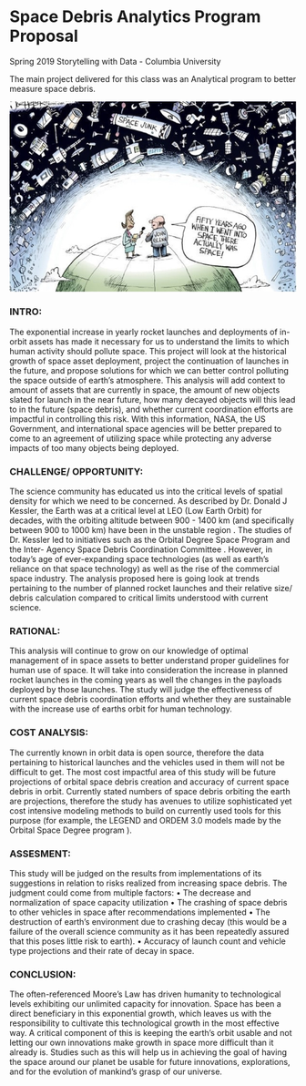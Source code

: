# Space Debris Analytics Program Proposal
Spring 2019 Storytelling with Data - Columbia University

The main project delivered for this class was an Analytical program to better measure space debris.

<img src="figs/Comic.jpg" width="1000">

### INTRO: 
The exponential increase in yearly rocket launches and deployments of in- orbit assets has made it necessary for us to understand the limits to which human activity should pollute space. This project will look at the historical growth of space asset deployment, project the continuation of launches in the future, and propose solutions for which we can better control polluting the space outside of earth’s atmosphere. This analysis will add context to amount of assets that are currently in space, the amount of new objects slated for launch in the near future, how many decayed objects will this lead to in the future (space debris), and whether current coordination efforts are impactful in controlling this risk. With this information, NASA, the US Government, and international space agencies will be better prepared to come to an agreement of utilizing space while protecting any adverse impacts of too many objects being deployed.
 
### CHALLENGE/ OPPORTUNITY: 
The science community has educated us into the critical levels of spatial density for which we need to be concerned. As described by Dr. Donald J Kessler, the Earth was at a critical level at LEO (Low Earth Orbit) for decades, with the orbiting altitude between 900 - 1400 km (and specifically between 900 to 1000 km) have been in the unstable region . The studies of Dr. Kessler led to initiatives such as the Orbital Degree Space Program  and the Inter- Agency Space Debris Coordination Committee . However, in today’s age of ever-expanding space technologies (as well as earth’s reliance on that space technology) as well as the rise of the commercial space industry. The analysis proposed here is going look at trends pertaining to the number of planned rocket launches and their relative size/ debris calculation compared to critical limits understood with current science. 
 
### RATIONAL: 
This analysis will continue to grow on our knowledge of optimal management of in space assets to better understand proper guidelines for human use of space. It will take into consideration the increase in planned rocket launches in the coming years as well the changes in the payloads deployed by those launches. The study will judge the effectiveness of current space debris coordination efforts and whether they are sustainable with the increase use of earths orbit for human technology. 
 
### COST ANALYSIS: 
The currently known in orbit data is open source, therefore the data pertaining to historical launches and the vehicles used in them will not be difficult to get. The most cost impactful area of this study will be future projections of orbital space debris creation and accuracy of current space debris in orbit. Currently stated numbers of space debris orbiting the earth are projections, therefore the study has avenues to utilize sophisticated yet cost intensive modeling methods to build on currently used tools for this purpose (for example, the LEGEND and ORDEM 3.0 models made by the Orbital Space Degree program ).  
 
### ASSESMENT: 
This study will be judged on the results from implementations of its suggestions in relation to risks realized from increasing space debris. The judgment could come from multiple factors:
•	The decrease and normalization of space capacity utilization
•	The crashing of space debris to other vehicles in space after recommendations implemented
•	The destruction of earth’s environment due to crashing decay (this would be a failure of the overall science community as it has been repeatedly assured that this poses little risk to earth).
•	Accuracy of launch count and vehicle type projections and their rate of decay in space.  
 
### CONCLUSION: 
The often-referenced Moore’s Law has driven humanity to technological levels exhibiting our unlimited capacity for innovation. Space has been a direct beneficiary in this exponential growth, which leaves us with the responsibility to cultivate this technological growth in the most effective way. A critical component of this is keeping the earth’s orbit usable and not letting our own innovations make growth in space more difficult than it already is. Studies such as this will help us in achieving the goal of having the space around our planet be usable for future innovations, explorations, and for the evolution of mankind’s grasp of our universe. 

